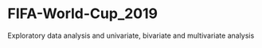 # FIFA-World-Cup_2019
Exploratory data analysis and univariate, bivariate and multivariate analysis
